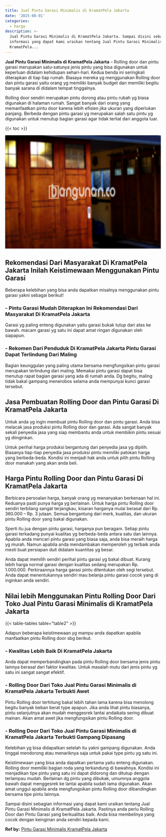 ```yaml
---
title: Jual Pintu Garasi Minimalis di KramatPela Jakarta
date: '2025-08-01'
categories:
  - harga
description: >-
  Jual Pintu Garasi Minimalis di KramatPela Jakarta. Sampai disini sebagian
  informasi yang dapat kami uraikan tentang Jual Pintu Garasi Minimalis di
  KramatPela...
---
```


**Jual Pintu Garasi Minimalis di KramatPela Jakarta** – Rolling door dan pintu garasi merupakan satu-satunya jenis pintu yang bisa digunakan untuk keperluan didalam kehidupan sehari-hari. Kedua benda ini seringkali diterapkan di tiap tiap rumah. Biasaya mereka yg menggunakan Rolling door dan pintu garasi yaitu orang yg memiliki banyak budget dan memiliki begitu banyak sarana di didalam tempat tinggalnya.

Rolling door sendiri merupakan pintu dorong atau pintu rubah yg biasa digunakan di halaman rumah. Sangat banyak dari orang yang memanfaatkan pintu door karena lebih efisien jika ukuran yang diperlukan panjang. Berbeda dengan pintu garasi yg merupakan salah satu pintu yg digunakan untuk menutup bagian garasi agar tidak terliat dari anggota luar.

{{< toc >}}

![Jual Pintu Garasi Minimalis di KramatPela Jakarta](/images/pintu-garasi-24.png)

## Rekomendasi Dari Masyarakat Di KramatPela Jakarta Inilah Keistimewaan Menggunakan Pintu Garasi

Beberapa kelebihan yang bisa anda dapatkan misalnya menggunakan pintu garasi yakni sebagai berikut!

### \- Pintu Garasi Mudah Diterapkan Ini Rekomendasi Dari Masyarakat Di KramatPela Jakarta

Garasi yg paling enteng digunakan yaitu garasi bukak tutup dari atas ke bawah. macam garasi yg satu ini dapat amat ringan digunakan oleh siapapun.

### \- Rekomen Dari Penduduk Di KramatPela Jakarta Pintu Garasi Dapat Terlindung Dari Maling

Bagian keunggulan yang paling utama bersama mengfungsikan pintu garasi merupakan terlindung dari maling. Memakai pintu garasi dapat bisa menutup rapat bagian garasi yang ada di rumah anda. Dg begitu, maling tidak bakal gampang menerobos selama anda mempunyai kunci garasi tersebut.

## Jasa Pembuatan Rolling Door dan Pintu Garasi Di KramatPela Jakarta

Untuk anda yg ingin membuat pintu Rolling door dan pintu garasi. Anda bisa melacak jasa produksi pintu Rolling door dan garasi. Ada sangat banyak sekali penyedia jasa yang siap membantu anda untuk membikin pintu sesuai yg diinginkan.

Untuk perihal harga produksi bergantung dari penyedia jasa yg dipilih. Biasanya tiap-tiap penyedia jasa produksi pintu memiliki patokan harga yang berbeda-beda. Kondisi ini menjadi hak anda untuk pilih pintu Rolling door manakah yang akan anda beli.

## Harga Pintu Rolling Door dan Pintu Garasi Di KramatPela Jakarta

Berbicara persoalan harga, banyak orang yg menanyakan berkenaan hal ini. Keduanya pasti punya harga yg berlainan. Untuk harga pintu Rolling door sendiri terbilang sangat terjangkau, kisaran harganya mulai berasal dari Rp. 360.000 – Rp. 3 jutaan. Semua bergantung dari merk, kualitas, dan ukuran pintu Rolling door yang bakal digunakan.

Sperti itu jua dengan pintu garasi, harganya pun beragam. Setiap pintu garasi terkadang punyai kualitas yg berbeda-beda antara satu dan lainnya. Apabila anda mencari pintu garasi yang biasa saja, anda bisa meraih harga yg murah. Namun apabila anda mendambakan memperoleh yg terbaik anda mesti buat persiapan duit didalam kuantitas yg besar.

Anda dapat memilih sendiri perihal pintu garasi yg bakal dibuat. Kurang lebih harga normal garasi dengan kualitas sedang merupakan Rp. 1.000.000. Perkiraannya harga garasi pintu ditentukan oleh segi tersebut. Anda dapat menentukannya sendiri mau belanja pintu garasi cocok yang di inginkan anda sendiri.

## Nilai lebih Menggunakan Pintu Rolling Door Dari Toko Jual Pintu Garasi Minimalis di KramatPela Jakarta

{{< table-tables table="table2" >}}

Adapun beberapa keistimewaan yg mampu anda dapatkan apabila manfaatkan pintu Rolling door sbg berikut.

### \- Kwalitas Lebih Baik Di KramatPela Jakarta

Anda dapat memperbandingkan pada pintu Rolling door bersama jenis pintu lainnya berasal dari faktor kwalitas. Untuk masalah mutu dari jenis pintu yg satu ini sangat sangat efektif.

### \- Rolling Door Dari Toko Jual Pintu Garasi Minimalis di KramatPela Jakarta Terbukti Awet

Pintu Rolling door terhitung bakal lebih tahan lama karena bisa menolong begitu banyak beban berat type apapun. Jika anda lihat pintu biasanya, pintu selanjutnya akan mudah menggesrek lantai andaikata sering dibuat mainan. Akan amat awet jika mengfungsikan pintu Rolling door.

### \- Rolling Door Dari Toko Jual Pintu Garasi Minimalis di KramatPela Jakarta Terbukti Gampang Dipasang

Kelebihan yg bisa didapatkan setelah itu yakni gampang digunakan. Anda tinggal mendorong atau menariknya saja untuk pakai type pintu yg satu ini.

Keistimewaan yang bisa anda dapatkan pertama yaitu enteng digunakan. Rolling door memiliki bagian roda yang terkandung di bawahnya. Kondisi ini menjadikan tipe pintu yang satu ini dapat didorong dan ditutup dengan terlampau mudah. Berlainan dg pintu yang dibukak, umumnya anggota bawah dapat menggesrek ke lantai apabila sudah lama digunakan. Akan amat unggul apabila anda mengfungsikan pintu Rolling door dibandingkan bersama tipe pintu lainnya.

Sampai disini sebagian informasi yang dapat kami uraikan tentang Jual Pintu Garasi Minimalis di KramatPela Jakarta. Pastinya anda perlu Rolling Door dan Pintu Garasi yang berkualitas baik. Anda bisa membelinya yang cocok dengan keinginan anda sendiri kepada kami.

**Ref by:** [Pintu Garasi Minimalis KramatPela Jakarta](https://id.wikipedia.org/wiki/Pintu)
